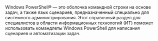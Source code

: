 Windows PowerShell® — это оболочка командной строки на основе задач, а также язык сценариев, предназначенный специально для системного администрирования. Этот справочный раздел для специалистов в области информационных технологий (ИТ) поможет использовать командлеты Windows PowerShell для написания сценариев и автоматизации задач.

<!--HONumber=Apr16_HO1-->


